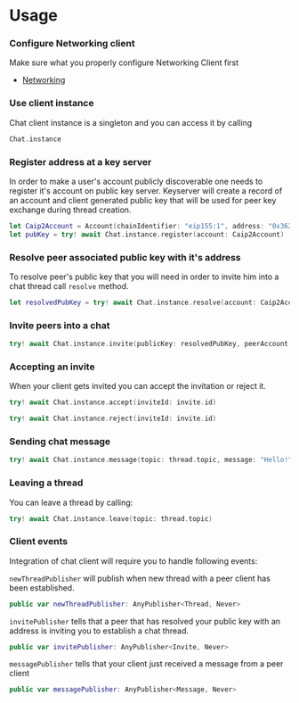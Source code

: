 # Usage

### Configure Networking client

Make sure what you properly configure Networking Client first 
- [Networking](../core/networking-configuration.md)

### Use client instance

Chat client instance is a singleton and you can access it by calling

```swift
Chat.instance
```

### Register address at a key server

In order to make a user's account publicly discoverable one needs to register it's account on public key server. 
Keyserver will create a record of an account and client generated public key that will be used for peer key exchange during thread creation.
 
```swift
let Caip2Account = Account(chainIdentifier: "eip155:1", address: "0x36275231673672234423f")!
let pubKey = try! await Chat.instance.register(account: Caip2Account)
```

### Resolve peer associated public key with it's address

To resolve peer's public key that you will need in order to invite him into a chat thread call `resolve` method.
 ```swift
let resolvedPubKey = try! await Chat.instance.resolve(account: Caip2Account)
```

### Invite peers into a chat

```swift
try! await Chat.instance.invite(publicKey: resolvedPubKey, peerAccount: peerAccount, openingMessage: "hello", account: myAccount)
```

### Accepting an invite

When your client gets invited you can accept the invitation or reject it.

```swift
try! await Chat.instance.accept(inviteId: invite.id)
```

```swift
try! await Chat.instance.reject(inviteId: invite.id)
```

### Sending chat message

```swift
try! await Chat.instance.message(topic: thread.topic, message: "Hello!")
``` 

### Leaving a thread

You can leave a thread by calling:

```swift
try! await Chat.instance.leave(topic: thread.topic)
``` 

### Client events

Integration of chat client will require you to handle following events:

`newThreadPublisher` will publish when new thread with a peer client has been established.
```swift
public var newThreadPublisher: AnyPublisher<Thread, Never> 
```

`invitePublisher` tells that a peer that has resolved your public key with an address is inviting you to establish a chat thread.
```swift
public var invitePublisher: AnyPublisher<Invite, Never> 
```

`messagePublisher` tells that your client just received a message from a peer client
```swift
public var messagePublisher: AnyPublisher<Message, Never> 
```
